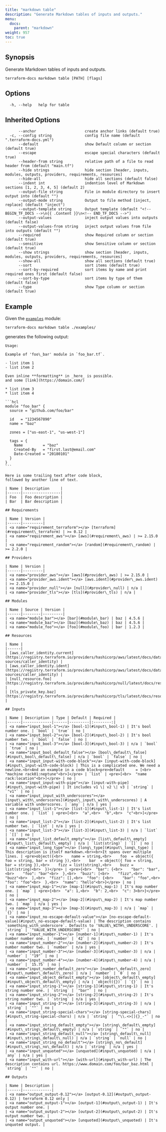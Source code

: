 ```yaml
---
title: "markdown table"
description: "Generate Markdown tables of inputs and outputs."
menu:
  docs:
    parent: "markdown"
weight: 957
toc: true
---
```


## Synopsis

Generate Markdown tables of inputs and outputs.

```console
terraform-docs markdown table [PATH] [flags]
```

## Options

```console
  -h, --help   help for table
```

## Inherited Options

```console
      --anchor                      create anchor links (default true)
  -c, --config string               config file name (default ".terraform-docs.yml")
      --default                     show Default column or section (default true)
      --escape                      escape special characters (default true)
      --header-from string          relative path of a file to read header from (default "main.tf")
      --hide strings                hide section [header, inputs, modules, outputs, providers, requirements, resources]
      --hide-all                    hide all sections (default false)
      --indent int                  indention level of Markdown sections [1, 2, 3, 4, 5] (default 2)
      --output-file string          File in module directory to insert output into (default "")
      --output-mode string          Output to file method [inject, replace] (default "inject")
      --output-template string      Output template (default "<!-- BEGIN_TF_DOCS -->\n{{ .Content }}\n<!-- END_TF_DOCS -->")
      --output-values               inject output values into outputs (default false)
      --output-values-from string   inject output values from file into outputs (default "")
      --required                    show Required column or section (default true)
      --sensitive                   show Sensitive column or section (default true)
      --show strings                show section [header, inputs, modules, outputs, providers, requirements, resources]
      --show-all                    show all sections (default true)
      --sort                        sort items (default true)
      --sort-by-required            sort items by name and print required ones first (default false)
      --sort-by-type                sort items by type of them (default false)
      --type                        show Type column or section (default true)
```

## Example

Given the [`examples`][examples] module:

```shell
terraform-docs markdown table ./examples/
```

generates the following output:

    Usage:

    Example of 'foo\_bar' module in `foo_bar.tf`.

    - list item 1
    - list item 2

    Even inline **formatting** in _here_ is possible.
    and some [link](https://domain.com/)

    * list item 3
    * list item 4

    ```hcl
    module "foo_bar" {
      source = "github.com/foo/bar"

      id   = "1234567890"
      name = "baz"

      zones = ["us-east-1", "us-west-1"]

      tags = {
        Name         = "baz"
        Created-By   = "first.last@email.com"
        Date-Created = "20180101"
      }
    }
    ```

    Here is some trailing text after code block,
    followed by another line of text.

    | Name | Description     |
    |------|-----------------|
    | Foo  | Foo description |
    | Bar  | Bar description |

    ## Requirements

    | Name | Version |
    |------|---------|
    | <a name="requirement_terraform"></a> [terraform](#requirement\_terraform) | >= 0.12 |
    | <a name="requirement_aws"></a> [aws](#requirement\_aws) | >= 2.15.0 |
    | <a name="requirement_random"></a> [random](#requirement\_random) | >= 2.2.0 |

    ## Providers

    | Name | Version |
    |------|---------|
    | <a name="provider_aws"></a> [aws](#provider\_aws) | >= 2.15.0 |
    | <a name="provider_aws.ident"></a> [aws.ident](#provider\_aws.ident) | >= 2.15.0 |
    | <a name="provider_null"></a> [null](#provider\_null) | n/a |
    | <a name="provider_tls"></a> [tls](#provider\_tls) | n/a |

    ## Modules

    | Name | Source | Version |
    |------|--------|---------|
    | <a name="module_bar"></a> [bar](#module\_bar) | baz | 4.5.6 |
    | <a name="module_baz"></a> [baz](#module\_baz) | baz | 4.5.6 |
    | <a name="module_foo"></a> [foo](#module\_foo) | bar | 1.2.3 |

    ## Resources

    | Name |
    |------|
    | [aws_caller_identity.current](https://registry.terraform.io/providers/hashicorp/aws/latest/docs/data-sources/caller_identity) |
    | [aws_caller_identity.ident](https://registry.terraform.io/providers/hashicorp/aws/latest/docs/data-sources/caller_identity) |
    | [null_resource.foo](https://registry.terraform.io/providers/hashicorp/null/latest/docs/resources/resource) |
    | [tls_private_key.baz](https://registry.terraform.io/providers/hashicorp/tls/latest/docs/resources/private_key) |

    ## Inputs

    | Name | Description | Type | Default | Required |
    |------|-------------|------|---------|:--------:|
    | <a name="input_bool-1"></a> [bool-1](#input\_bool-1) | It's bool number one. | `bool` | `true` | no |
    | <a name="input_bool-2"></a> [bool-2](#input\_bool-2) | It's bool number two. | `bool` | `false` | no |
    | <a name="input_bool-3"></a> [bool-3](#input\_bool-3) | n/a | `bool` | `true` | no |
    | <a name="input_bool_default_false"></a> [bool\_default\_false](#input\_bool\_default\_false) | n/a | `bool` | `false` | no |
    | <a name="input_input-with-code-block"></a> [input-with-code-block](#input\_input-with-code-block) | This is a complicated one. We need a newline.<br>And an example in a code block<pre>default     = [<br>  "machine rack01:neptune"<br>]</pre> | `list` | <pre>[<br>  "name rack:location"<br>]</pre> | no |
    | <a name="input_input-with-pipe"></a> [input-with-pipe](#input\_input-with-pipe) | It includes v1 \| v2 \| v3 | `string` | `"v1"` | no |
    | <a name="input_input_with_underscores"></a> [input\_with\_underscores](#input\_input\_with\_underscores) | A variable with underscores. | `any` | n/a | yes |
    | <a name="input_list-1"></a> [list-1](#input\_list-1) | It's list number one. | `list` | <pre>[<br>  "a",<br>  "b",<br>  "c"<br>]</pre> | no |
    | <a name="input_list-2"></a> [list-2](#input\_list-2) | It's list number two. | `list` | n/a | yes |
    | <a name="input_list-3"></a> [list-3](#input\_list-3) | n/a | `list` | `[]` | no |
    | <a name="input_list_default_empty"></a> [list\_default\_empty](#input\_list\_default\_empty) | n/a | `list(string)` | `[]` | no |
    | <a name="input_long_type"></a> [long\_type](#input\_long\_type) | This description is itself markdown.<br><br>It spans over multiple lines. | <pre>object({<br>    name = string,<br>    foo  = object({ foo = string, bar = string }),<br>    bar  = object({ foo = string, bar = string }),<br>    fizz = list(string),<br>    buzz = list(string)<br>  })</pre> | <pre>{<br>  "bar": {<br>    "bar": "bar",<br>    "foo": "bar"<br>  },<br>  "buzz": [<br>    "fizz",<br>    "buzz"<br>  ],<br>  "fizz": [],<br>  "foo": {<br>    "bar": "foo",<br>    "foo": "foo"<br>  },<br>  "name": "hello"<br>}</pre> | no |
    | <a name="input_map-1"></a> [map-1](#input\_map-1) | It's map number one. | `map` | <pre>{<br>  "a": 1,<br>  "b": 2,<br>  "c": 3<br>}</pre> | no |
    | <a name="input_map-2"></a> [map-2](#input\_map-2) | It's map number two. | `map` | n/a | yes |
    | <a name="input_map-3"></a> [map-3](#input\_map-3) | n/a | `map` | `{}` | no |
    | <a name="input_no-escape-default-value"></a> [no-escape-default-value](#input\_no-escape-default-value) | The description contains `something_with_underscore`. Defaults to 'VALUE\_WITH\_UNDERSCORE'. | `string` | `"VALUE_WITH_UNDERSCORE"` | no |
    | <a name="input_number-1"></a> [number-1](#input\_number-1) | It's number number one. | `number` | `42` | no |
    | <a name="input_number-2"></a> [number-2](#input\_number-2) | It's number number two. | `number` | n/a | yes |
    | <a name="input_number-3"></a> [number-3](#input\_number-3) | n/a | `number` | `"19"` | no |
    | <a name="input_number-4"></a> [number-4](#input\_number-4) | n/a | `number` | `15.75` | no |
    | <a name="input_number_default_zero"></a> [number\_default\_zero](#input\_number\_default\_zero) | n/a | `number` | `0` | no |
    | <a name="input_object_default_empty"></a> [object\_default\_empty](#input\_object\_default\_empty) | n/a | `object({})` | `{}` | no |
    | <a name="input_string-1"></a> [string-1](#input\_string-1) | It's string number one. | `string` | `"bar"` | no |
    | <a name="input_string-2"></a> [string-2](#input\_string-2) | It's string number two. | `string` | n/a | yes |
    | <a name="input_string-3"></a> [string-3](#input\_string-3) | n/a | `string` | `""` | no |
    | <a name="input_string-special-chars"></a> [string-special-chars](#input\_string-special-chars) | n/a | `string` | `"\\.<>[]{}_-"` | no |
    | <a name="input_string_default_empty"></a> [string\_default\_empty](#input\_string\_default\_empty) | n/a | `string` | `""` | no |
    | <a name="input_string_default_null"></a> [string\_default\_null](#input\_string\_default\_null) | n/a | `string` | `null` | no |
    | <a name="input_string_no_default"></a> [string\_no\_default](#input\_string\_no\_default) | n/a | `string` | n/a | yes |
    | <a name="input_unquoted"></a> [unquoted](#input\_unquoted) | n/a | `any` | n/a | yes |
    | <a name="input_with-url"></a> [with-url](#input\_with-url) | The description contains url. https://www.domain.com/foo/bar_baz.html | `string` | `""` | no |

    ## Outputs

    | Name | Description |
    |------|-------------|
    | <a name="output_output-0.12"></a> [output-0.12](#output\_output-0.12) | terraform 0.12 only |
    | <a name="output_output-1"></a> [output-1](#output\_output-1) | It's output number one. |
    | <a name="output_output-2"></a> [output-2](#output\_output-2) | It's output number two. |
    | <a name="output_unquoted"></a> [unquoted](#output\_unquoted) | It's unquoted output. |

[examples]: https://github.com/terraform-docs/terraform-docs/tree/master/examples
